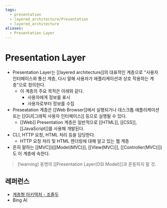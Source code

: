 ```yaml
---
tags:
  - presentation
  - layered_architecture/Presentation
  - layered_architecture
aliases:
  - Presentation Layer
---
```

# Presentation Layer
- Presentation Layer는 [[layered architecture]]의 대표적인 계층으로 "사용자 인터페이스와 통신 계층, 다시 말해 사용자가 애플리케이션과 상호 작용하는 계층"으로 정의한다.
	- 이 계층의 주요 목적은 아래와 같다.
		- 사용자에게 정보를 표시
		- 사용자로부터 정보를 수집
- Preseatation 계층은 [[Web Browser]]에서 실행되거나 데스크톱 애플리케이션 또는 [[GUI|그래픽 사용자 인터페이스]] 등으로 실행될 수 있다.
	- [[Web]] Presentation 계층은 일반적으로 [[HTML]], [[CSS]], [[JavaScript]]를 사용해 개발된다.
- CLI, HTTP 요청, HTML 처리 등을 담당한다.
	- HTTP 요청 처리 및 HTML 렌더링에 대해 알고 있는 웹 계층
- 흔히 말하는 [[MVC]]([[Model(MVC)]], [[VIew(MVC)]], [[Controller(MVC)]])도 이 계층에 속한다.

>[!warning]  동명의 [[Presentation Layer(OSI Model)]]과 혼동하지 말 것.



## 레퍼런스
- [계층형 아키텍처 - 조졸두](https://jojoldu.tistory.com/603)
- Bing AI